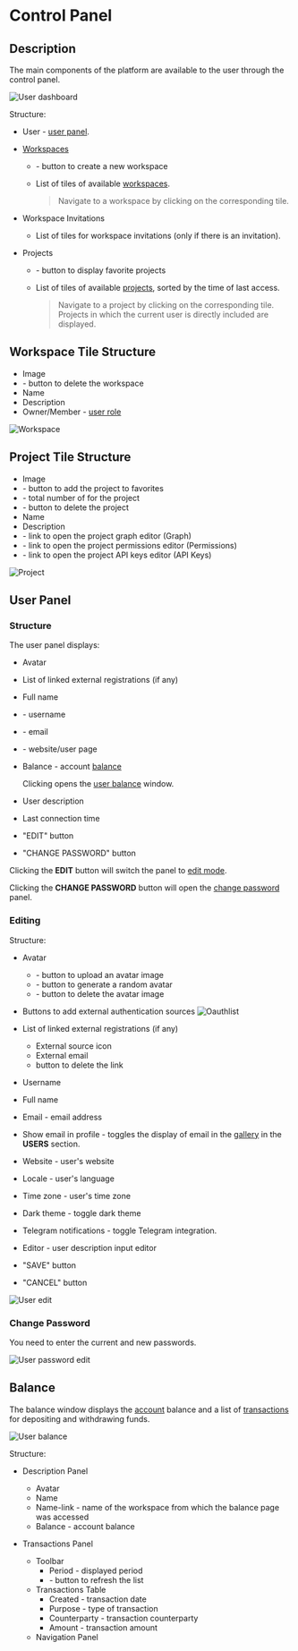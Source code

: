 # Control Panel

## Description

The main components of the platform are available to the user through the control panel.

![User dashboard](/images/common/dashboard.png)

Structure:

- <span class="iconify-inline" data-icon="mdi:account"></span> User - [user panel](#user-panel).
- [Workspaces][1]

  - <span class='iconify-inline' data-icon='mdi:plus'></span> - button to create a new workspace
  - List of tiles of available [workspaces][1].

    > Navigate to a workspace by clicking on the corresponding tile.

- Workspace Invitations

  - List of tiles for workspace invitations (only if there is an invitation).

- Projects

  - <span class="iconify-inline" data-icon="mdi:star"></span> - button to display favorite projects
  - List of tiles of available [projects][2], sorted by the time of last access.

    > Navigate to a project by clicking on the corresponding tile. Projects in which the current user is directly included are displayed.

## Workspace Tile Structure

- Image
- <span class="iconify-inline" data-icon="mdi:delete"></span> - button to delete the workspace
- Name
- Description
- Owner/Member - [user role][3]

![Workspace](/images/common/dashboard_workspace_panel.png)

## Project Tile Structure

- Image
- <span class="iconify-inline" data-icon="mdi:star"></span> - button to add the project to favorites
- <span class='iconify-inline' data-icon='ph:number-square-two-fill' style="color: green"></span> - total number of <span class="iconify-inline" data-icon="mdi:star"></span> for the project
- <span class="iconify-inline" data-icon="mdi:delete"></span> - button to delete the project
- Name
- Description
- <span class="iconify-inline" data-icon="mdi:sitemap"></span> - link to open the project graph editor (Graph)
- <span class="iconify-inline" data-icon="mdi:shield-account"></span> - link to open the project permissions editor (Permissions)
- <span class="iconify-inline" data-icon="mdi:shield-key"></span> - link to open the project API keys editor (API Keys)

![Project](/images/common/dashboard_project_panel.png)

## User Panel

### Structure

The user panel displays:

- Avatar
- List of linked external registrations (if any)
- Full name
- <span class="iconify-inline" data-icon="mdi:at"></span> - username
- <span class="iconify-inline" data-icon="mdi:email"></span> - email
- <span class="iconify-inline" data-icon="mdi:link"></span> - website/user page
- <span class='iconify-inline' data-icon='mdi:wallet'></span> Balance - account [balance][1]

  Clicking opens the [user balance](#balance) window.

- User description
- Last connection time
- "EDIT" button
- "CHANGE PASSWORD" button

Clicking the **EDIT** button will switch the panel to [edit mode](#editing).

Clicking the **CHANGE PASSWORD** button will open the [change password](#change-password) panel.

### Editing

Structure:

- Avatar
  - <span class="iconify-inline" data-icon="mdi:pencil"/> - button to upload an avatar image
  - <span class="iconify-inline" data-icon="mdi:account-cog"/> - button to generate a random avatar
  - <span class="iconify-inline" data-icon="mdi:delete"/> - button to delete the avatar image

- Buttons to add external authentication sources
  ![Oauthlist](/images/common/oauth_list.png)

- List of linked external registrations (if any)
  - External source icon
  - External email
  - <span class="iconify-inline" data-icon="mdi:close-circle"></span> button to delete the link

- Username
- Full name
- Email - email address
- <span class="iconify-inline" data-icon="mdi:checkbox-blank-outline"></span> Show email in profile - toggles the display of email in the [gallery][6] in the **USERS** section.
- Website - user's website
- Locale - user's language
- Time zone - user's time zone
- Dark theme - toggle dark theme
- Telegram notifications - toggle Telegram integration.
- Editor - user description input editor
- "SAVE" button
- "CANCEL" button

![User edit](/images/common/dashboard_user_edit.png)

### Change Password

You need to enter the current and new passwords.

![User password edit](/images/common/dashboard_user_password.png)


## Balance

The balance window displays the [account][4] balance and a list of [transactions][5] for depositing and withdrawing funds.

![User balance](/images/common/dashboard_user_balance.png)

Structure:

- Description Panel

  - Avatar
  - Name
  - Name-link - name of the workspace from which the balance page was accessed
  - <span class='iconify-inline' data-icon='mdi:wallet'></span> Balance - account balance

- Transactions Panel
  - Toolbar
    - Period <span class='iconify-inline' data-icon='mdi:calendar-range'></span> - displayed period
    - <span class='iconify-inline' data-icon='mdi:refresh'></span> - button to refresh the list
  - Transactions Table
    - Created - transaction date
    - Purpose - type of transaction
    - Counterparty - transaction counterparty
    - Amount - transaction amount
  - Navigation Panel

[1]: /desc/finance.md#accounts
[2]: /desc/finance.md#transactions
[3]: /desc/workspace.md#members
[4]: ./workspace.md
[5]: ./project.md
[6]: ./explorer.md
